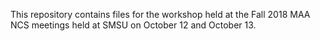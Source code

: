 This repository contains files for the workshop held at the Fall 2018 MAA NCS meetings held at SMSU on October 12 and October 13.

